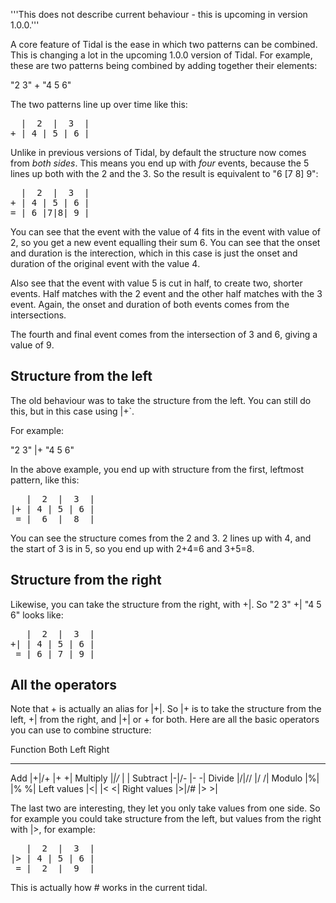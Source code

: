 '''This does not describe current behaviour - this is upcoming in version 1.0.0.'''

A core feature of Tidal is the ease in which two patterns can be combined. This is changing a lot in the upcoming 1.0.0 version of Tidal. For example, these are two patterns being combined by adding together their elements:

<syntaxhighlight lang = "Haskell">
"2 3" + "4 5 6"
</syntaxhighlight>

The two patterns line up over time like this:

<pre>
  |  2  |  3  |
+ | 4 | 5 | 6 |
</pre>

Unlike in previous versions of Tidal, by default the structure now comes from _both sides_. This means you end up with _four_ events, because the 5 lines up both with the <syntaxhighlight lang="Haskell" inline>2</syntaxhighlight> and the <syntaxhighlight lang="Haskell" inline>3</syntaxhighlight>. So the result is equivalent to <syntaxhighlight lang="Haskell" inline>"6 [7 8] 9"</syntaxhighlight>:

<pre>
  |  2  |  3  |
+ | 4 | 5 | 6 |
= | 6 |7|8| 9 |
</pre>

You can see that the event with the value of <syntaxhighlight lang="Haskell" inline>4</syntaxhighlight> fits in the event
with value of <syntaxhighlight lang="Haskell" inline>2</syntaxhighlight>, so you get a new event equalling their sum <syntaxhighlight lang="Haskell" inline>6</syntaxhighlight>. You
can see that the onset and duration is the interection, which in this
case is just the onset and duration of the original event with the
value <syntaxhighlight lang="Haskell" inline>4</syntaxhighlight>.

Also see that the event with value <syntaxhighlight lang="Haskell" inline>5</syntaxhighlight> is cut in half, to create two,
shorter events. Half matches with the <syntaxhighlight lang="Haskell" inline>2</syntaxhighlight> event and the other half
matches with the <syntaxhighlight lang="Haskell" inline>3</syntaxhighlight> event. Again, the onset and duration of both
events comes from the intersections.

The fourth and final event comes from the intersection of <syntaxhighlight lang="Haskell" inline>3</syntaxhighlight> and <syntaxhighlight lang="Haskell" inline>6</syntaxhighlight>,
giving a value of <syntaxhighlight lang="Haskell" inline>9</syntaxhighlight>.

## Structure from the left

The old behaviour was to take the structure from the left. You can
still do this, but in this case using <syntaxhighlight lang="Haskell" inline>|+`. 

For example:

<syntaxhighlight lang="Haskell">
"2 3" |+ "4 5 6"
</syntaxhighlight>

In the above example, you end up with structure from the first, leftmost pattern, like this:


<pre>
   |  2  |  3  |
|+ | 4 | 5 | 6 |
 = |  6  |  8  |
</pre>

You can see the structure comes from the <syntaxhighlight lang="Haskell" inline>2</syntaxhighlight> and <syntaxhighlight lang="Haskell" inline>3</syntaxhighlight>. <syntaxhighlight lang="Haskell" inline>2</syntaxhighlight> lines up
with <syntaxhighlight lang="Haskell" inline>4</syntaxhighlight>, and the start of <syntaxhighlight lang="Haskell" inline>3</syntaxhighlight> is in <syntaxhighlight lang="Haskell" inline>5</syntaxhighlight>, so you end up with <syntaxhighlight lang="Haskell" inline>2+4=6</syntaxhighlight>
and <syntaxhighlight lang="Haskell" inline>3+5=8</syntaxhighlight>.

## Structure from the right

Likewise, you can take the structure from the right, with <syntaxhighlight lang="Haskell" inline>+|</syntaxhighlight>. So <syntaxhighlight lang="Haskell" inline>"2
3" +| "4 5 6"</syntaxhighlight> looks like:

<pre>
   |  2  |  3  |
+| | 4 | 5 | 6 |
 = | 6 | 7 | 9 |
</pre>

## All the operators

Note that <syntaxhighlight lang="Haskell" inline>+</syntaxhighlight> is actually an alias for <syntaxhighlight lang="Haskell" inline>|+|</syntaxhighlight>. So <syntaxhighlight lang="Haskell" inline>|+</syntaxhighlight> is to take the
structure from the left, <syntaxhighlight lang="Haskell" inline>+|</syntaxhighlight> from the right, and <syntaxhighlight lang="Haskell" inline>|+|</syntaxhighlight> or <syntaxhighlight lang="Haskell" inline>+</syntaxhighlight> for
both. Here are all the basic operators you can use to combine
structure:

Function     Both      Left  Right 
--------     --------- ----- ------
Add          <syntaxhighlight lang="Haskell" inline>|+|</syntaxhighlight>/</syntaxhighlight>+</syntaxhighlight> <syntaxhighlight lang="Haskell" inline>|+</syntaxhighlight>  <syntaxhighlight lang="Haskell" inline>+|</syntaxhighlight>
Multiply     <syntaxhighlight lang="Haskell" inline>|*|</syntaxhighlight>/</syntaxhighlight>*</syntaxhighlight> <syntaxhighlight lang="Haskell" inline>|*</syntaxhighlight>  <syntaxhighlight lang="Haskell" inline>*|</syntaxhighlight>
Subtract     <syntaxhighlight lang="Haskell" inline>|-|</syntaxhighlight>/</syntaxhighlight>-</syntaxhighlight> <syntaxhighlight lang="Haskell" inline>|-</syntaxhighlight>  <syntaxhighlight lang="Haskell" inline>-|</syntaxhighlight>
Divide       <syntaxhighlight lang="Haskell" inline>|/|</syntaxhighlight>/</syntaxhighlight>/</syntaxhighlight> <syntaxhighlight lang="Haskell" inline>|/</syntaxhighlight>  <syntaxhighlight lang="Haskell" inline>/|</syntaxhighlight>
Modulo       <syntaxhighlight lang="Haskell" inline>|%|</syntaxhighlight>     <syntaxhighlight lang="Haskell" inline>|%</syntaxhighlight>  <syntaxhighlight lang="Haskell" inline>%|</syntaxhighlight>
Left values  <syntaxhighlight lang="Haskell" inline>|<|</syntaxhighlight>     <syntaxhighlight lang="Haskell" inline>|<</syntaxhighlight>  <syntaxhighlight lang="Haskell" inline><|</syntaxhighlight>
Right values <syntaxhighlight lang="Haskell" inline>|>|</syntaxhighlight>/</syntaxhighlight>#</syntaxhighlight>  <syntaxhighlight lang="Haskell" inline>|></syntaxhighlight>  <syntaxhighlight lang="Haskell" inline>>|</syntaxhighlight>

The last two are interesting, they let you only take values from one
side. So for example you could take structure from the left, but
values from the right with <syntaxhighlight lang="Haskell" inline>|></syntaxhighlight>, for example:

<pre>
   |  2  |  3  |
|> | 4 | 5 | 6 |
 = |  2  |  9  |
</pre>

This is actually how <syntaxhighlight lang="Haskell" inline>#</syntaxhighlight> works in the current tidal.
